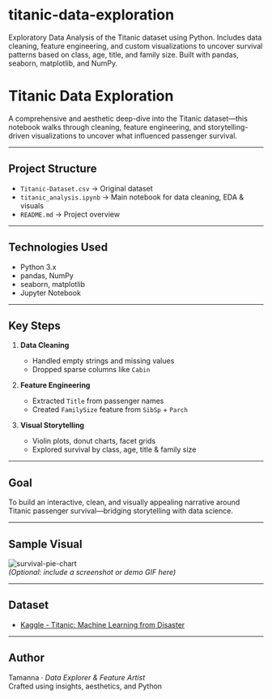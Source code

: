 # titanic-data-exploration
Exploratory Data Analysis of the Titanic dataset using Python. Includes data cleaning, feature engineering, and custom visualizations to uncover survival patterns based on class, age, title, and family size. Built with pandas, seaborn, matplotlib, and NumPy.

# Titanic Data Exploration

A comprehensive and aesthetic deep-dive into the Titanic dataset—this notebook walks through cleaning, feature engineering, and storytelling-driven visualizations to uncover what influenced passenger survival.

---

## Project Structure

- `Titanic-Dataset.csv` → Original dataset
- `titanic_analysis.ipynb` → Main notebook for data cleaning, EDA & visuals
- `README.md` → Project overview

---

## Technologies Used

- Python 3.x  
- pandas, NumPy  
- seaborn, matplotlib  
- Jupyter Notebook

---

## Key Steps

1. **Data Cleaning**  
   - Handled empty strings and missing values  
   - Dropped sparse columns like `Cabin`

2. **Feature Engineering**  
   - Extracted `Title` from passenger names  
   - Created `FamilySize` feature from `SibSp` + `Parch`

3. **Visual Storytelling**  
   - Violin plots, donut charts, facet grids  
   - Explored survival by class, age, title & family size

---

## Goal

To build an interactive, clean, and visually appealing narrative around Titanic passenger survival—bridging storytelling with data science.

---

## Sample Visual

![survival-pie-chart](path/to/your/image.png)  
*(Optional: include a screenshot or demo GIF here)*

---

## Dataset

- [Kaggle - Titanic: Machine Learning from Disaster](https://www.kaggle.com/competitions/titanic)

---

## Author

Tamanna · *Data Explorer & Feature Artist*  
Crafted using insights, aesthetics, and Python 
